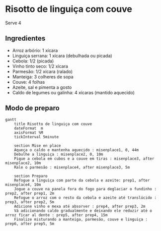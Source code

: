 # Risotto de linguiça com couve

Serve 4

## Ingredientes

- Arroz arbório: 1 xícara
- Linguiça serrana: 1 xícara (debulhada ou picada)
- Cebola: 1/2 (picada)
- Vinho tinto seco: 1/2 xícara
- Parmesão: 1/2 xícara (ralado)
- Manteiga: 3 colheres de sopa
- Couve: 4 folhas
- Azeite, sal e pimenta a gosto
- Caldo de legumes ou galinha: 4 xícaras (mantido aquecido)

## Modo de preparo

```mermaid
gantt
    title Risotto de linguiça com couve
    dateFormat  m
    axisFormat %M
    tickInterval 5minute

    section Mise en place
    Aqueça o caldo e mantenha aquecido : misenplace1, 0, 44m
    Debulhe a linguiça : misenplace2, 0, 10m
    Pique a cebola em cubos e a couve em tiras : misenplace3, after misenplace2, 10m
    Rale o parmesão : misenplace4, after misenplace3, 5m

    section Preparo
    Refogue a linguiça com parte da cebola e azeite: prep1, after misenplace4, 10m
    Jogue a couve na panela fora do fogo para deglaciar o fundinho : prep2, after prep1, 2m
    Refogue o arroz com o resto da cebola e azeite até translúcido : prep3, after prep2, 5m
    Adicione vinho e mexa até absorver : prep4, after prep3, 2m
    Vá adicionando caldo gradualmente e deixando ele reduzir até o arroz ficar al dente : prep5, after prep4, 15m
    Finalize misturando a manteiga, parmesão, couve e linguiça : prep6, after prep5, 5m
```
